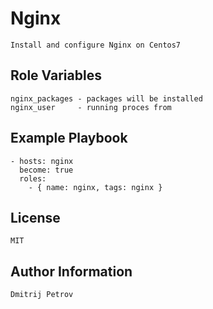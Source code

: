 Nginx
=========

    Install and configure Nginx on Centos7

Role Variables
--------------

    nginx_packages - packages will be installed
    nginx_user     - running proces from

Example Playbook
----------------

    - hosts: nginx
      become: true
      roles:
        - { name: nginx, tags: nginx }

License
-------

    MIT

Author Information
------------------

    Dmitrij Petrov
